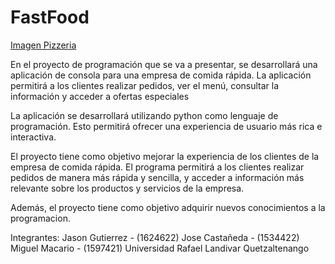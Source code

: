# FastFood

[Imagen Pizzeria](https://static.wikia.nocookie.net/28731ee7-ed2d-49fa-a6f1-b5660eaee7a3)


En el proyecto de programación que se va a presentar, se desarrollará una aplicación de consola para una empresa de comida rápida.
La aplicación permitirá a los clientes realizar pedidos, ver el menú, consultar la información y acceder a ofertas especiales

La aplicación se desarrollará utilizando python como lenguaje de programación. 
Esto permitirá ofrecer una experiencia de usuario más rica e interactiva.

El proyecto tiene como objetivo mejorar la experiencia de los clientes de la empresa de comida rápida.
El programa permitirá a los clientes realizar pedidos de manera más rápida y sencilla, y acceder a información más relevante sobre los productos y servicios de la empresa.

Además, el proyecto tiene como objetivo adquirir nuevos conocimientos a la programacion.

Integrantes:
Jason Gutierrez - (1624622)
Jose Castañeda - (1534422)
Miguel Macario - (1597421)
Universidad Rafael Landivar Quetzaltenango
